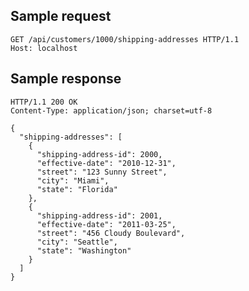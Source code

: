 
Sample request
--------------

    GET /api/customers/1000/shipping-addresses HTTP/1.1
    Host: localhost

Sample response
---------------

    HTTP/1.1 200 OK
    Content-Type: application/json; charset=utf-8
    
    {
      "shipping-addresses": [
        {
          "shipping-address-id": 2000,
          "effective-date": "2010-12-31",
          "street": "123 Sunny Street",
          "city": "Miami",
          "state": "Florida"
        },
        {
          "shipping-address-id": 2001,
          "effective-date": "2011-03-25",
          "street": "456 Cloudy Boulevard",
          "city": "Seattle",
          "state": "Washington"
        }
      ]
    }
